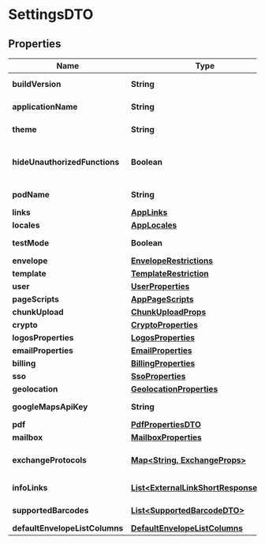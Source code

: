 

# SettingsDTO


## Properties

| Name | Type | Description | Notes |
|------------ | ------------- | ------------- | -------------|
|**buildVersion** | **String** | The version of the build |  [optional] |
|**applicationName** | **String** | The name of the platform |  [optional] |
|**theme** | **String** | The name of the UI theme |  [optional] |
|**hideUnauthorizedFunctions** | **Boolean** | Hide or disable unauthorized functions |  [optional] |
|**podName** | **String** | Kubernetes Pod Name |  [optional] |
|**links** | [**AppLinks**](AppLinks.md) |  |  [optional] |
|**locales** | [**AppLocales**](AppLocales.md) |  |  [optional] |
|**testMode** | **Boolean** | Is Test Mode enabled? |  [optional] |
|**envelope** | [**EnvelopeRestrictions**](EnvelopeRestrictions.md) |  |  [optional] |
|**template** | [**TemplateRestriction**](TemplateRestriction.md) |  |  [optional] |
|**user** | [**UserProperties**](UserProperties.md) |  |  [optional] |
|**pageScripts** | [**AppPageScripts**](AppPageScripts.md) |  |  [optional] |
|**chunkUpload** | [**ChunkUploadProps**](ChunkUploadProps.md) |  |  [optional] |
|**crypto** | [**CryptoProperties**](CryptoProperties.md) |  |  [optional] |
|**logosProperties** | [**LogosProperties**](LogosProperties.md) |  |  [optional] |
|**emailProperties** | [**EmailProperties**](EmailProperties.md) |  |  [optional] |
|**billing** | [**BillingProperties**](BillingProperties.md) |  |  [optional] |
|**sso** | [**SsoProperties**](SsoProperties.md) |  |  [optional] |
|**geolocation** | [**GeolocationProperties**](GeolocationProperties.md) |  |  [optional] |
|**googleMapsApiKey** | **String** | Google maps api key |  [optional] |
|**pdf** | [**PdfPropertiesDTO**](PdfPropertiesDTO.md) |  |  [optional] |
|**mailbox** | [**MailboxProperties**](MailboxProperties.md) |  |  [optional] |
|**exchangeProtocols** | [**Map&lt;String, ExchangeProps&gt;**](ExchangeProps.md) | Available exchange protocols |  [optional] |
|**infoLinks** | [**List&lt;ExternalLinkShortResponseDTO&gt;**](ExternalLinkShortResponseDTO.md) | Info menu links |  [optional] |
|**supportedBarcodes** | [**List&lt;SupportedBarcodeDTO&gt;**](SupportedBarcodeDTO.md) | Supported barcodes |  [optional] |
|**defaultEnvelopeListColumns** | [**DefaultEnvelopeListColumns**](DefaultEnvelopeListColumns.md) |  |  [optional] |



